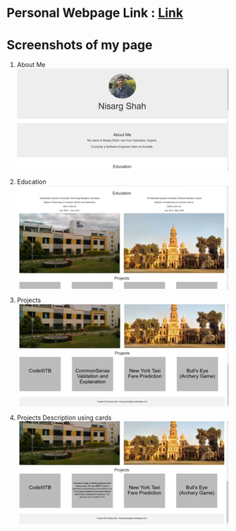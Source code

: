 
# Personal Webpage Link : [Link](https://nisargshah1998.github.io/SAU-2021-Feb-Batch-1/HTML%20CSS-Afternoon/)

# Screenshots of my page

1. About Me 
![1st image](./Screenshots/1.png)

2. Education
![2nd image](./Screenshots/2.png)

3. Projects
![3rd image](./Screenshots/3.png)

4. Projects Description using cards
![4th image](./Screenshots/4.png)
